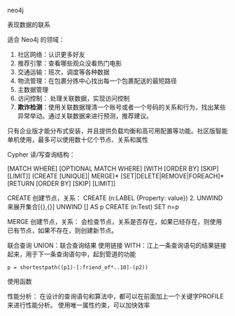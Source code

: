 
neo4j 

表现数据的联系

适合 Neo4j 的领域：

1. 社区网络：认识更多好友
2. 推荐引擎：查看哪些观众没看热门电影
3. 交通运输：班次，调度等各种数据
4. 物流管理：在包裹分拣中心找出每一个包裹配送的最短路径
5. 主数据管理
6. 访问控制： 处理关联数据，实现访问控制
7. **欺诈检测**：使用关联数据理清一个账号或者一个号码的关系和行为，找出某些异常举动。通过关联数据来进行预测，推荐建议。

只有企业版才能分布式安装，并且提供负载均衡和高可用配置等功能。社区版智能单机使用，最多可以使用数十亿个节点、关系和属性


Cypher 读/写查询结构：

[MATCH WHERE]
[OPTIONAL MATCH WHERE]
[WITH [ORDER BY] [SKIP] [LIMIT]]
(CREATE [UNIQUE]| MERGE)\*
[SET|DELETE|REMOVE|FOREACH]\*
[RETURN [ORDER BY] [SKIP] [LIMIT]]

CREATE 创建节点，关系：
	CREATE (n:LABEL {Property: value})
2. UNWIND 来展开集合[{},{}]
		UNWIND [] AS p CREATE (n:Test) SET n=p

MERGE 创建节点，关系：
会检查节点，关系是否存在，如果已经存在，则使用已有节点，如果不存在，则创建新节点。


联合查询 UNION：联合查询结果
使用链接 WITH：江上一条查询语句的结果链接起来，用于下一条查询语句中，起到管道的功能

	p = shortestpath((p1)-[:friend_of*..10]-(p2))


使用函数

性能分析： 在设计的查询语句和算法中，都可以在前面加上一个关键字PROFILE 来进行性能分析。
使用唯一属性约束，可以加快效率